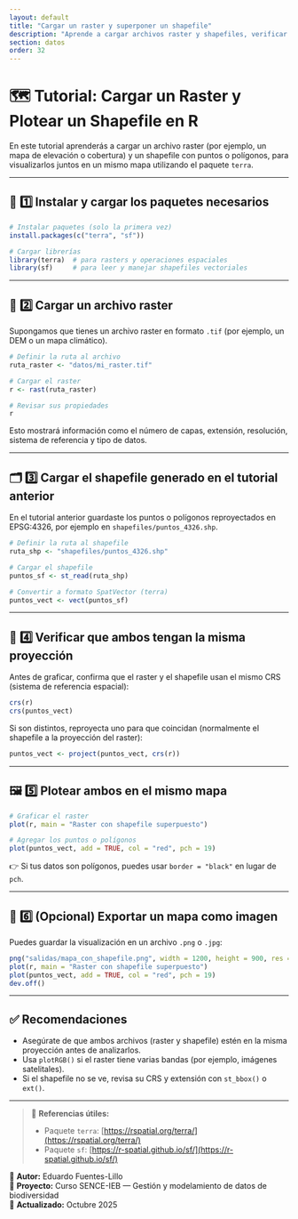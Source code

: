 ```yaml
---
layout: default
title: "Cargar un raster y superponer un shapefile"
description: "Aprende a cargar archivos raster y shapefiles, verificar proyecciones y graficarlos juntos usando el paquete terra."
section: datos
order: 32
---
```



# 🗺️ Tutorial: Cargar un Raster y Plotear un Shapefile en R

En este tutorial aprenderás a cargar un archivo raster (por ejemplo, un mapa de elevación o cobertura) y un shapefile con puntos o polígonos, para visualizarlos juntos en un mismo mapa utilizando el paquete `terra`.

---

## 🧩 1️⃣ Instalar y cargar los paquetes necesarios

```r
# Instalar paquetes (solo la primera vez)
install.packages(c("terra", "sf"))

# Cargar librerías
library(terra)  # para rasters y operaciones espaciales
library(sf)     # para leer y manejar shapefiles vectoriales
```

---

## 🌄 2️⃣ Cargar un archivo raster

Supongamos que tienes un archivo raster en formato `.tif` (por ejemplo, un DEM o un mapa climático).

```r
# Definir la ruta al archivo
ruta_raster <- "datos/mi_raster.tif"

# Cargar el raster
r <- rast(ruta_raster)

# Revisar sus propiedades
r
```

Esto mostrará información como el número de capas, extensión, resolución, sistema de referencia y tipo de datos.

---

## 🗂️ 3️⃣ Cargar el shapefile generado en el tutorial anterior

En el tutorial anterior guardaste los puntos o polígonos reproyectados en EPSG:4326, por ejemplo en `shapefiles/puntos_4326.shp`.

```r
# Definir la ruta al shapefile
ruta_shp <- "shapefiles/puntos_4326.shp"

# Cargar el shapefile
puntos_sf <- st_read(ruta_shp)

# Convertir a formato SpatVector (terra)
puntos_vect <- vect(puntos_sf)
```

---

## 🧭 4️⃣ Verificar que ambos tengan la misma proyección

Antes de graficar, confirma que el raster y el shapefile usan el mismo CRS (sistema de referencia espacial):

```r
crs(r)
crs(puntos_vect)
```

Si son distintos, reproyecta uno para que coincidan (normalmente el shapefile a la proyección del raster):

```r
puntos_vect <- project(puntos_vect, crs(r))
```

---

## 🖼️ 5️⃣ Plotear ambos en el mismo mapa

```r
# Graficar el raster
plot(r, main = "Raster con shapefile superpuesto")

# Agregar los puntos o polígonos
plot(puntos_vect, add = TRUE, col = "red", pch = 19)
```

👉 Si tus datos son polígonos, puedes usar `border = "black"` en lugar de `pch`.

---

## 💾 6️⃣ (Opcional) Exportar un mapa como imagen

Puedes guardar la visualización en un archivo `.png` o `.jpg`:

```r
png("salidas/mapa_con_shapefile.png", width = 1200, height = 900, res = 150)
plot(r, main = "Raster con shapefile superpuesto")
plot(puntos_vect, add = TRUE, col = "red", pch = 19)
dev.off()
```

---

## ✅ Recomendaciones

- Asegúrate de que ambos archivos (raster y shapefile) estén en la misma proyección antes de analizarlos.  
- Usa `plotRGB()` si el raster tiene varias bandas (por ejemplo, imágenes satelitales).  
- Si el shapefile no se ve, revisa su CRS y extensión con `st_bbox()` o `ext()`.

---

> 📘 **Referencias útiles:**  
> - Paquete `terra`: [https://rspatial.org/terra/](https://rspatial.org/terra/)  
> - Paquete `sf`: [https://r-spatial.github.io/sf/](https://r-spatial.github.io/sf/)

📘 **Autor:** Eduardo Fuentes-Lillo  
🧩 **Proyecto:** Curso SENCE-IEB — Gestión y modelamiento de datos de biodiversidad  
📅 **Actualizado:** Octubre 2025
